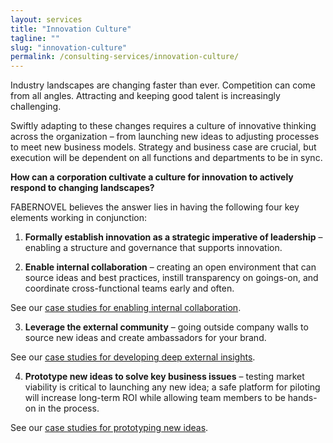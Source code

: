 ```yaml
---
layout: services
title: "Innovation Culture"
tagline: ""
slug: "innovation-culture"
permalink: /consulting-services/innovation-culture/
---
```


Industry landscapes are changing faster than ever. Competition can come from all angles. Attracting and keeping good talent is increasingly challenging. 

Swiftly adapting to these changes requires a culture of innovative thinking across the organization – from launching new ideas to adjusting processes to meet new business models. Strategy and business case are crucial, but execution will be dependent on all functions and departments to be in sync. 

**How can a corporation cultivate a culture for innovation to actively respond to changing landscapes?**

FABERNOVEL believes the answer lies in having the following four key elements working in conjunction: 

1. **Formally establish innovation as a strategic imperative of leadership** – enabling a structure and governance that supports innovation.

2. **Enable internal collaboration** – creating an open environment that can source ideas and best practices, instill transparency on goings-on, and coordinate cross-functional teams early and often. 

See our [case studies for enabling internal collaboration](#). 

3. **Leverage the external community** – going outside company walls to source new ideas and create ambassadors for your brand. 

See our [case studies for developing deep external insights](#).

4. **Prototype new ideas to solve key business issues** – testing market viability is critical to launching any new idea; a safe platform for piloting will increase long-term ROI while allowing team members to be hands-on in the process. 

See our [case studies for prototyping new ideas](#). 

